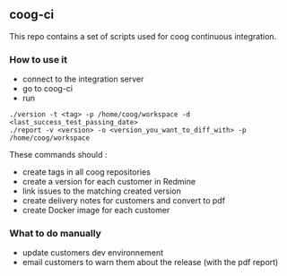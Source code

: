 ## coog-ci

This repo contains a set of scripts used for coog continuous integration.

### How to use it

- connect to the integration server
- go to coog-ci
- run
```
./version -t <tag> -p /home/coog/workspace -d <last_success_test_passing_date>
./report -v <version> -o <version_you_want_to_diff_with> -p /home/coog/workspace
```

These commands should :
- create tags in all coog repositories
- create a version for each customer in Redmine
- link issues to the matching created version
- create delivery notes for customers and convert to pdf
- create Docker image for each customer

### What to do manually

- update customers dev environnement
- email customers to warn them about the release (with the pdf report)
